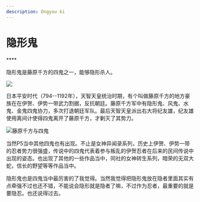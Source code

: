 ```yaml
---
description: Ongyou ki
---
```


# 隐形鬼

\*\*\*\*

隐形鬼是藤原千方的四鬼之一，能够隐形杀人。

![](https://pic2.zhimg.com/80/v2-eb8daef576c16320a796fe23065cc0e5_720w.jpg)

日本平安时代（794--1192年），天智天皇统治时期，有个叫做藤原千方的地方豪族在在伊贺、伊势一带武力割据，反抗朝廷。藤原千方军中有隐形鬼、风鬼、水鬼、金鬼四鬼协力，多次打退朝廷军队。最后天智天皇派出右大将纪友雄，纪友雄使用离间计使得四鬼离开了藤原千方，才剿灭了其势力。

![&#x85E4;&#x539F;&#x5343;&#x65B9;&#x4E0E;&#x56DB;&#x9B3C;](https://pic4.zhimg.com/80/v2-b67aab27c04fc6a7ba0ee3015979b2a7_720w.jpg)

当然P5当中其他四鬼也有出现。不止是女神异闻录系列，历史上伊贺、伊势一带的忍者势力很强盛，传说中的四鬼代表着参与叛乱的伊贺忍者在后来的民间传说中出现的姿态。也出现了其他的一些作品当中，同社的女神转生系列，暗荣的无双大蛇，信长的野望等等作品当中。

隐形鬼也是四鬼当中最厉害的了我觉得。当然我觉得把隐形鬼放在隐者里面其实有点牵强不过也还不错，不能说会隐形就是隐者了嘛，不过作为忍者，最重要的就是要隐忍。也还说得过去。


